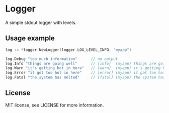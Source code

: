 # Logger

A simple stdout logger with levels.

## Usage example

```go
log := *logger.NewLogger(logger.LOG_LEVEL_INFO, "myapp")

log.Debug "too much information"      // no output
log.Info "things are going well"      // [info]  (myapp) things are going well
log.Warn "it's getting hot in here"   // [warn]  (myapp) it's getting hot in here
log.Error "it got too hot in here"    // [error] (myapp) it got too hot in here
log.Fatal "the system has melted"     // [fatal] (myapp) the system has melted
```

## License

MIT license, see LICENSE for more information.
